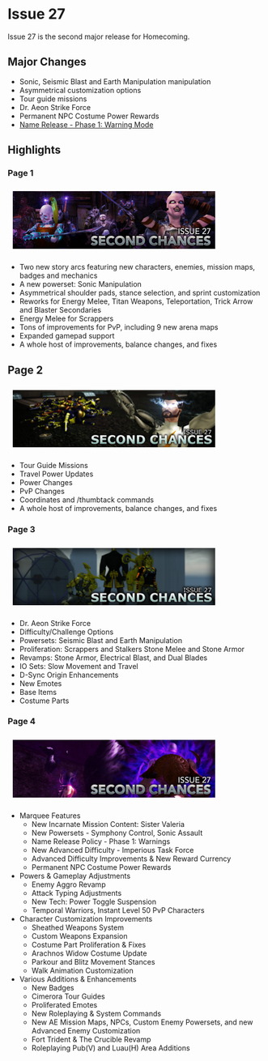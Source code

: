 # Issue 27

Issue 27 is the second major release for Homecoming.

## Major Changes

- Sonic, Seismic Blast and Earth Manipulation manipulation
- Asymmetrical customization options
- Tour guide missions
- Dr. Aeon Strike Force
- Permanent NPC Costume Power Rewards
- [Name Release - Phase 1: Warning Mode](https://forums.homecomingservers.com/topic/36519-focused-feedback-name-release-policy-phase-1-warning-mode/)

## Highlights

### Page 1

<p>
<img class="center" style="padding:10px;" src="./../imgs/400px-Issue27.png">
</p>

- Two new story arcs featuring new characters, enemies, mission maps, badges and mechanics
- A new powerset: Sonic Manipulation
- Asymmetrical shoulder pads, stance selection, and sprint customization
- Reworks for Energy Melee, Titan Weapons, Teleportation, Trick Arrow and Blaster Secondaries
- Energy Melee for Scrappers
- Tons of improvements for PvP, including 9 new arena maps
- Expanded gamepad support
- A whole host of improvements, balance changes, and fixes

## Page 2

<p>
<img class="center" style="padding:10px;" src="./../imgs/400px-Issue27p2.png">
</p>

- Tour Guide Missions
- Travel Power Updates
- Power Changes
- PvP Changes
- Coordinates and /thumbtack commands
- A whole host of improvements, balance changes, and fixes

### Page 3

<p>
<img class="center" style="padding:10px;" src="./../imgs/400px-Issue27p3.png">
</p>

- Dr. Aeon Strike Force
- Difficulty/Challenge Options
- Powersets: Seismic Blast and Earth Manipulation
- Proliferation: Scrappers and Stalkers Stone Melee and Stone Armor
- Revamps: Stone Armor, Electrical Blast, and Dual Blades
- IO Sets: Slow Movement and Travel
- D-Sync Origin Enhancements
- New Emotes
- Base Items
- Costume Parts

### Page 4

<p>
<img class="center" style="padding:10px;" src="./../imgs/400px-Issue27p4.png">
</p>

- Marquee Features
  - New Incarnate Mission Content: Sister Valeria
  - New Powersets - Symphony Control, Sonic Assault
  - Name Release Policy - Phase 1: Warnings
  - New Advanced Difficulty - Imperious Task Force
  - Advanced Difficulty Improvements & New Reward Currency
  - Permanent NPC Costume Power Rewards
- Powers & Gameplay Adjustments
  - Enemy Aggro Revamp
  - Attack Typing Adjustments
  - New Tech: Power Toggle Suspension
  - Temporal Warriors, Instant Level 50 PvP Characters
- Character Customization Improvements
  - Sheathed Weapons System
  - Custom Weapons Expansion
  - Costume Part Proliferation & Fixes
  - Arachnos Widow Costume Update
  - Parkour and Blitz Movement Stances
  - Walk Animation Customization
- Various Additions & Enhancements
  - New Badges
  - Cimerora Tour Guides
  - Proliferated Emotes
  - New Roleplaying & System Commands
  - New AE Mission Maps, NPCs, Custom Enemy Powersets, and new Advanced Enemy Customization
  - Fort Trident & The Crucible Revamp
  - Roleplaying Pub(V) and Luau(H) Area Additions